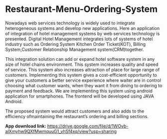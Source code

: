 # Restaurant-Menu-Ordering-System
Nowadays web services technology is widely used to integrate heterogeneous systems and develop new applications. Here an application of integration of hotel management systems by web services technology is presented. Digital Hotel Management integrates lots of systems of hotel industry such as Ordering System Kitchen Order Ticket(KOT), Billing System,Customer Relationship Management system(CRM)together. 

This integration solution can add or expand hotel software system in any size of hotel chains environment. This system increases quality and speed of service. This system also increases attraction of place for large range of customers. Implementing this system gives a cost-efficient opportunity to give your customers a better service experience where waiter are in control choosing what customer wants, when they want it from dining to ordering to payment and feedback. We are implementing this system using android application for smartphones. The frontend will be developed using JAVA Android.

The proposed system would attract customers and also adds to the efficiency ofmaintaining the restaurant’s ordering and billing sections.

**App download link:** https://drive.google.com/file/d/1WOvb-aIXmyhw9QXfMwmquuG1_vhSf4xq/view?usp=sharing
